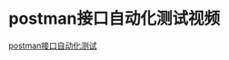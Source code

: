 



# postman接口自动化测试视频

 [postman接口自动化测试](https://www.bilibili.com/video/av50904292/?spm_id_from=333.788.videocard.8)
